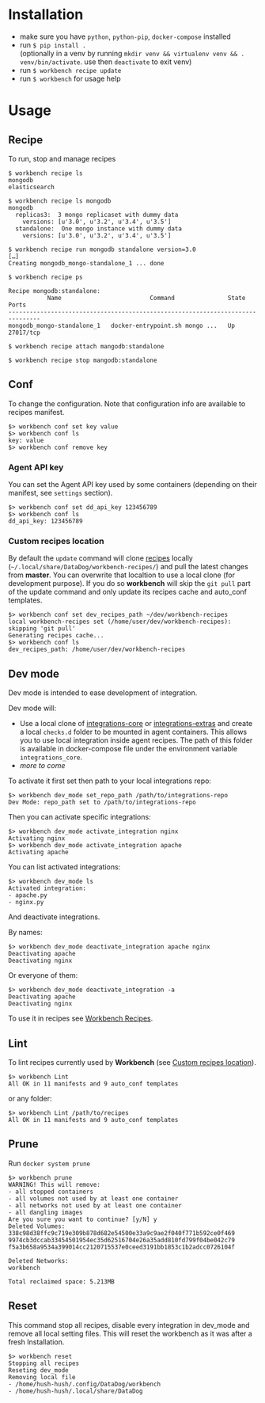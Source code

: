 # Installation
- make sure you have `python`, `python-pip`, `docker-compose` installed
- run `$ pip install .`   
  (optionally in a venv by running `mkdir venv && virtualenv venv && . venv/bin/activate`. use then `deactivate` to exit venv)
- run `$ workbench recipe update`
- run `$ workbench` for usage help

# Usage

## Recipe

To run, stop and manage recipes

```
$ workbench recipe ls
mongodb
elasticsearch

$ workbench recipe ls mongodb
mongodb
  replicas3:  3 mongo replicaset with dummy data
    versions: [u'3.0', u'3.2', u'3.4', u'3.5']
  standalone:  One mongo instance with dummy data
    versions: [u'3.0', u'3.2', u'3.4', u'3.5']

$ workbench recipe run mongodb standalone version=3.0
[…]
Creating mongodb_mongo-standalone_1 ... done

$ workbench recipe ps

Recipe mongodb:standalone:
           Name                         Command               State     Ports
-------------------------------------------------------------------------------
mongodb_mongo-standalone_1   docker-entrypoint.sh mongo ...   Up      27017/tcp

$ workbench recipe attach mangodb:standalone

$ workbench recipe stop mangodb:standalone
```

## Conf

To change the configuration. Note that configuration info are available to
recipes manifest.

```
$> workbench conf set key value
$> workbench conf ls
key: value
$> workbench conf remove key
```

### Agent API key

You can set the Agent API key used by some containers (depending on their manifest, see `settings` section).

```
$> workbench conf set dd_api_key 123456789
$> workbench conf ls
dd_api_key: 123456789

```

### Custom recipes location

By default the `update` command will clone
[recipes](https://github.com/DataDog/workbench-recipes) locally
(`~/.local/share/DataDog/workbench-recipes/`) and pull the latest changes from
**master**. You can overwrite that localtion to use a local clone (for
development purpose). If you do so **workbench** will skip the `git pull` part
of the update command and only update its recipes cache and auto_conf templates.

```
$> workbench conf set dev_recipes_path ~/dev/workbench-recipes
local workbench-recipes set (/home/user/dev/workbench-recipes): skipping 'git pull'
Generating recipes cache...
$> workbench conf ls
dev_recipes_path: /home/user/dev/workbench-recipes
```

## Dev mode

Dev mode is intended to ease development of integration.

Dev mode will:
- Use a local clone of
  [integrations-core](https://github.com/DataDog/integrations-core) or
  [integrations-extras](https://github.com/DataDog/integrations-extras) and
  create a local `checks.d` folder to be mounted in agent containers. This allows
  you to use local integration inside agent recipes. The path of this folder is
  available in docker-compose file under the environment variable
  `integrations_core`.
- _more to come_


To activate it first set then path to your local integrations repo:

```
$> workbench dev_mode set_repo_path /path/to/integrations-repo
Dev Mode: repo_path set to /path/to/integrations-repo
```

Then you can activate specific integrations:

```
$> workbench dev_mode activate_integration nginx
Activating nginx
$> workbench dev_mode activate_integration apache
Activating apache
```

You can list activated integrations:

```
$> workbench dev_mode ls
Activated integration:
- apache.py
- nginx.py
```

And deactivate integrations.

By names:
```
$> workbench dev_mode deactivate_integration apache nginx
Deactivating apache
Deactivating nginx
```

Or everyone of them:

```
$> workbench dev_mode deactivate_integration -a
Deactivating apache
Deactivating nginx
```

To use it in recipes see [Workbench Recipes](https://github.com/DataDog/workbench-recipes#dev-mode).

## Lint

To lint recipes currently used by **Workbench** (see [Custom recipes location](custom-recipes-location)).

```
$> workbench Lint
All OK in 11 manifests and 9 auto_conf templates
```

or any folder:

```
$> workbench Lint /path/to/recipes
All OK in 11 manifests and 9 auto_conf templates
```

## Prune

Run `docker system prune`

```
$> workbench prune
WARNING! This will remove:
- all stopped containers
- all volumes not used by at least one container
- all networks not used by at least one container
- all dangling images
Are you sure you want to continue? [y/N] y
Deleted Volumes:
338c98d38ffc9c719e309b878d682e54500e33a9c9ae2f040f771b592ce0f469
9974cb3dccab33454501954ec35d62516704e26a35add810fd799f04be042c79
f5a3b658a9534a399014cc2120715537e0ceed3191bb1853c1b2adcc0726104f

Deleted Networks:
workbench

Total reclaimed space: 5.213MB

```

## Reset

This command stop all recipes, disable every integration in dev_mode and remove
all local setting files. This will reset the workbench as it was after a fresh
Installation.


```
$> workbench reset
Stopping all recipes
Reseting dev_mode
Removing local file
- /home/hush-hush/.config/DataDog/workbench
- /home/hush-hush/.local/share/DataDog
```
